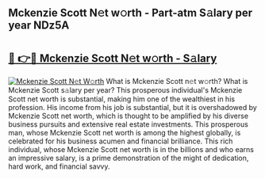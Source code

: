 ## Mckenzie Scott N𝚎t w𝚘rth - Part-atm S𝚊lary per year NDz5A

# <h2><a href="http://gc41bsv.nevu.top/?p=Mckenzie+Scott">🔗 👉🔴 Mckenzie Scott N𝚎t w𝚘rth - S𝚊lary</a></h2>

[![Mckenzie Scott N𝚎t W𝚘rth](https://i.imgur.com/Oavwk0R.jpeg)](http://gc41bsv.nevu.top/?p=Mckenzie+Scott)
What is Mckenzie Scott n𝚎t w𝚘rth? What is Mckenzie Scott s𝚊lary per year?
This prosperous individual's Mckenzie Scott net worth is substantial, making him one of the wealthiest in his profession. His income from his job is substantial, but it is overshadowed by Mckenzie Scott net worth, which is thought to be amplified by his diverse business pursuits and extensive real estate investments. This prosperous man, whose Mckenzie Scott net worth is among the highest globally, is celebrated for his business acumen and financial brilliance. This rich individual, whose Mckenzie Scott net worth is in the billions and who earns an impressive salary, is a prime demonstration of the might of dedication, hard work, and financial savvy.
